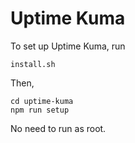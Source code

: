 # Uptime Kuma
To set up Uptime Kuma, run
```
install.sh
```
Then,
```
cd uptime-kuma
npm run setup
```
No need to run as root.
